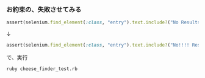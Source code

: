 ### お約束の、失敗させてみる

``` ruby
assert(selenium.find_element(:class, "entry").text.include?("No Results Found"))
```

↓

``` ruby
assert(selenium.find_element(:class, "entry").text.include?("No!!!! Results Found"))
```

で、実行

```
ruby cheese_finder_test.rb
```
